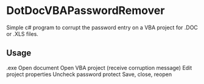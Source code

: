 # DotDocVBAPasswordRemover


Simple c# program to corrupt the password entry on a VBA project for .DOC or .XLS files.

## Usage

<program>.exe <filepath>
Open document
Open VBA project (receive corruption message)
Edit project properties
Uncheck password protect
Save, close, reopen
